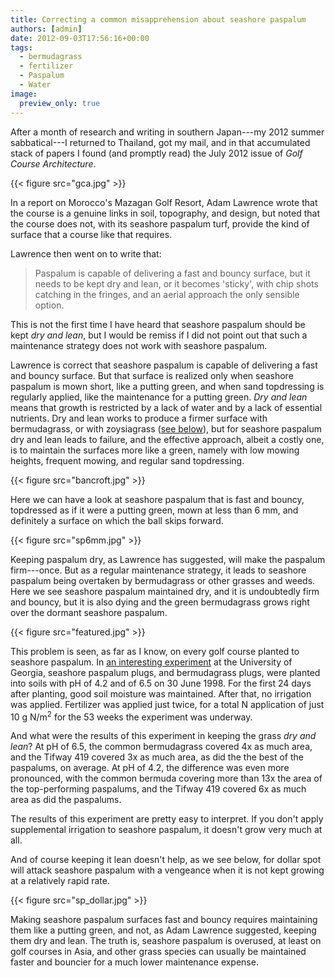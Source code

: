 ```yaml
---
title: Correcting a common misapprehension about seashore paspalum
authors: [admin] 
date: 2012-09-03T17:56:16+00:00
tags:
  - bermudagrass
  - fertilizer
  - Paspalum
  - Water
image:
  preview_only: true
---
```


After a month of research and writing in southern Japan---my 2012 summer sabbatical---I returned to Thailand, got my mail, and in that accumulated stack of papers I found (and promptly read) the July 2012 issue of *Golf Course Architecture*.

{{< figure src="gca.jpg" >}}

In a report on Morocco's Mazagan Golf Resort, Adam Lawrence wrote that the course is a genuine links in soil, topography, and design, but noted that the course does not, with its seashore paspalum turf, provide the kind of surface that a course like that requires.

Lawrence then went on to write that:

> Paspalum is capable of delivering a fast and bouncy surface, but it needs to be kept dry and lean, or it becomes 'sticky', with chip shots catching in the fringes, and an aerial approach the only sensible option.

This is not the first time I have heard that seashore paspalum should be kept *dry and lean*, but I would be remiss if I did not point out that such a maintenance strategy does not work with seashore paspalum.

Lawrence is correct that seashore paspalum is capable of delivering a fast and bouncy surface. But that surface is realized only when seashore paspalum is mown short, like a putting green, and when sand topdressing is regularly applied, like the maintenance for a putting green. *Dry and lean* means that growth is restricted by a lack of water and by a lack of essential nutrients. Dry and lean works to produce a firmer surface with bermudagrass, or with zoysiagrass ([see below](https://twitter.com/alban3074/status/239978370245472256)), but for seashore paspalum dry and lean leads to failure, and the effective approach, albeit a costly one, is to maintain the surfaces more like a green, namely with low mowing heights, frequent mowing, and regular sand topdressing.

{{< figure src="bancroft.jpg" >}}

Here we can have a look at seashore paspalum that is fast and bouncy, topdressed as if it were a putting green, mown at less than 6 mm, and definitely a surface on which the ball skips forward.

{{< figure src="sp6mm.jpg" >}}

Keeping paspalum dry, as Lawrence has suggested, will make the paspalum firm---once. But as a regular maintenance strategy, it leads to seashore paspalum being overtaken by bermudagrass or other grasses and weeds. Here we see seashore paspalum maintained dry, and it is undoubtedly firm and bouncy, but it is also dying and the green bermudagrass grows right over the dormant seashore paspalum.

{{< figure src="featured.jpg" >}}

This problem is seen, as far as I know, on every golf course planted to seashore paspalum. In [an interesting experiment](https://usgatero.msu.edu/v04/n13.pdf) at the University of Georgia, seashore paspalum plugs, and bermudagrass plugs, were planted into soils with pH of 4.2 and of 6.5 on 30 June 1998. For the first 24 days after planting, good soil moisture was maintained. After that, no irrigation was applied. Fertilizer was applied just twice, for a total N application of just 10 g N/m<sup>2</sup> for the 53 weeks the experiment was underway.

And what were the results of this experiment in keeping the grass *dry and lean*? At pH of 6.5, the common bermudagrass covered 4x as much area, and the Tifway 419 covered 3x as much area, as did the the best of the paspalums, on average. At pH of 4.2, the difference was even more pronounced, with the common bermuda covering more than 13x the area of the top-performing paspalums, and the Tifway 419 covered 6x as much area as did the paspalums.

The results of this experiment are pretty easy to interpret. If you don't apply supplemental irrigation to seashore paspalum, it doesn't grow very much at all.

And of course keeping it lean doesn't help, as we see below, for dollar spot will attack seashore paspalum with a vengeance when it is not kept growing at a relatively rapid rate.

{{< figure src="sp_dollar.jpg" >}}

Making seashore paspalum surfaces fast and bouncy requires maintaining them like a putting green, and not, as Adam Lawrence suggested, keeping them dry and lean. The truth is, seashore paspalum is overused, at least on golf courses in Asia, and other grass species can usually be maintained faster and bouncier for a much lower maintenance expense. 

